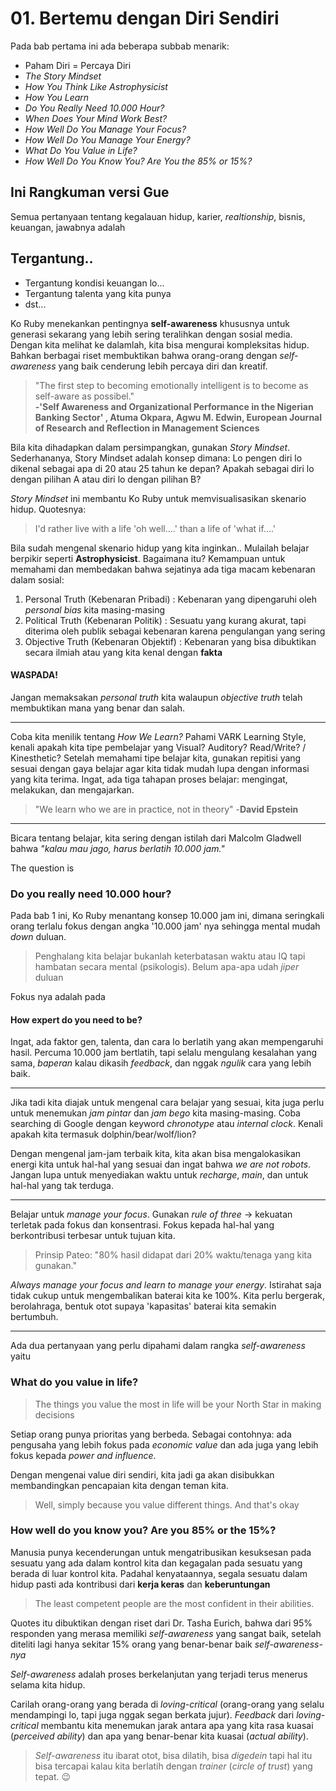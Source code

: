 # 01. Bertemu dengan Diri Sendiri

Pada bab pertama ini ada beberapa subbab menarik:
* Paham Diri = Percaya Diri
* *The Story Mindset*
* *How You Think Like Astrophysicist*
* *How You Learn*
* *Do You Really Need 10.000 Hour?*
* *When Does Your Mind Work Best?*
* *How Well Do You Manage Your Focus?*
* *How Well Do You Manage Your Energy?*
* *What Do You Value in Life?*
* *How Well Do You Know You? Are You the 85% or 15%?*

## Ini Rangkuman versi Gue

Semua pertanyaan tentang kegalauan hidup, karier, *realtionship*, bisnis, keuangan, jawabnya adalah <h2>Tergantung..</h2>

* Tergantung kondisi keuangan lo...
* Tergantung talenta yang kita punya
* dst...

Ko Ruby menekankan pentingnya **self-awareness** khususnya untuk generasi sekarang yang lebih sering teralihkan dengan sosial media. Dengan kita melihat ke dalamlah, kita bisa mengurai kompleksitas hidup. Bahkan berbagai riset membuktikan bahwa orang-orang dengan *self-awareness* yang baik cenderung lebih percaya diri dan kreatif. 

> "The first step to becoming emotionally intelligent is to become as self-aware as possibel." <br> **-'Self Awareness and Organizational Performance in the Nigerian Banking Sector' , Atuma Okpara, Agwu M. Edwin, European Journal of Research and Reflection in Management Sciences**

Bila kita dihadapkan dalam persimpangkan, gunakan *Story Mindset*. Sederhananya, Story Mindset adalah konsep dimana: Lo pengen diri lo dikenal sebagai apa di 20 atau 25 tahun ke depan? Apakah sebagai diri lo dengan pilihan A atau diri lo dengan pilihan B? <br>

*Story Mindset* ini membantu Ko Ruby untuk memvisualisasikan skenario hidup. Quotesnya:
> I'd rather live with a life 'oh well....' than a life of 'what if....'

Bila sudah mengenal skenario hidup yang kita inginkan.. Mulailah belajar berpikir seperti **Astrophysicist**. Bagaimana itu? Kemampuan untuk memahami dan membedakan bahwa sejatinya ada tiga macam kebenaran dalam sosial:
1. Personal Truth (Kebenaran Pribadi) : Kebenaran yang dipengaruhi oleh *personal bias* kita masing-masing
2. Political Truth (Kebenaran Politik) : Sesuatu yang kurang akurat, tapi diterima oleh publik sebagai kebenaran karena pengulangan yang sering
3. Objective Truth (Kebenaran Objektif) : Kebenaran yang bisa dibuktikan secara ilmiah atau yang kita kenal dengan **fakta**

<h4>WASPADA!</h4> 

Jangan memaksakan *personal truth* kita walaupun *objective truth* telah membuktikan mana yang benar dan salah.

---

Coba kita menilik tentang *How We Learn?* Pahami VARK Learning Style, kenali apakah kita tipe pembelajar yang Visual? Auditory? Read/Write? / Kinesthetic? Setelah memahami tipe belajar kita, gunakan repitisi yang sesuai dengan gaya belajar agar kita tidak mudah lupa dengan informasi yang kita terima. Ingat, ada tiga tahapan proses belajar: mengingat, melakukan, dan mengajarkan.

> "We learn who we are in practice, not in theory" -**David Epstein**

---
Bicara tentang belajar, kita sering dengan istilah dari Malcolm Gladwell bahwa *"kalau mau jago, harus berlatih 10.000 jam."* 

The question is <h3>Do you really need 10.000 hour?</h3>

Pada bab 1 ini, Ko Ruby menantang konsep 10.000 jam ini, dimana seringkali orang terlalu fokus dengan angka '10.000 jam' nya sehingga mental mudah *down* duluan. 

> Penghalang kita belajar bukanlah keterbatasan waktu atau IQ tapi hambatan secara mental (psikologis). Belum apa-apa udah *jiper* duluan

Fokus nya adalah pada <h4>How expert do you need to be?</h4> 

Ingat, ada faktor gen, talenta, dan cara lo berlatih yang akan mempengaruhi hasil. Percuma 10.000 jam bertlatih, tapi selalu mengulang kesalahan yang sama, *baperan* kalau dikasih *feedback*, dan nggak *ngulik* cara yang lebih baik.

---

Jika tadi kita diajak untuk mengenal cara belajar yang sesuai, kita juga perlu untuk menemukan *jam pintar* dan *jam bego* kita masing-masing. Coba searching di Google dengan keyword *chronotype* atau *internal clock*. Kenali apakah kita termasuk dolphin/bear/wolf/lion?

Dengan mengenal jam-jam terbaik kita, kita akan bisa mengalokasikan energi kita untuk hal-hal yang sesuai dan ingat bahwa *we are not robots*. Jangan lupa untuk menyediakan waktu untuk *recharge*, *main*, dan untuk hal-hal yang tak terduga.

---

Belajar untuk *manage your focus*. Gunakan *rule of three* -> kekuatan terletak pada fokus dan konsentrasi. Fokus kepada hal-hal yang berkontribusi terbesar untuk tujuan kita.

> Prinsip Pateo: "80% hasil didapat dari 20% waktu/tenaga yang kita gunakan."

*Always manage your focus and learn to manage your energy*. Istirahat saja tidak cukup untuk mengembalikan baterai kita ke 100%. Kita perlu bergerak, berolahraga, bentuk otot supaya 'kapasitas' baterai kita semakin bertumbuh. 

---

Ada dua pertanyaan yang perlu dipahami dalam rangka *self-awareness* yaitu


<h3>What do you value in life?</h3>

> The things you value the most in life will be your North Star in making decisions

Setiap orang punya prioritas yang berbeda. Sebagai contohnya: ada pengusaha yang lebih fokus pada *economic value* dan ada juga yang lebih fokus kepada *power and influence*. 

Dengan mengenai value diri sendiri, kita jadi ga akan disibukkan membandingkan pencapaian kita dengan teman kita.

> Well, simply because you value different things. And that's okay

<h3>How well do you know you? Are you 85% or the 15%?</h3>

Manusia punya kecenderungan untuk mengatribusikan kesuksesan pada sesuatu yang ada dalam kontrol kita dan kegagalan pada sesuatu yang berada di luar kontrol kita. Padahal kenyataannya, segala sesuatu dalam hidup pasti ada kontribusi dari **kerja keras** dan **keberuntungan**

> The least competent people are the most confident in their abilities.

Quotes itu dibuktikan dengan riset dari Dr. Tasha Eurich, bahwa dari 95% responden yang merasa memiliki *self-awareness* yang sangat baik, setelah diteliti lagi hanya sekitar 15% orang yang benar-benar baik *self-awareness-nya*

*Self-awareness* adalah proses berkelanjutan yang terjadi terus menerus selama kita hidup.

Carilah orang-orang yang berada di *loving-critical* (orang-orang yang selalu mendampingi lo, tapi juga nggak segan berkata jujur). *Feedback* dari *loving-critical* membantu kita menemukan jarak antara apa yang kita rasa kuasai (*perceived ability*) dan apa yang benar-benar kita kuasai (*actual ability*).

> *Self-awareness* itu ibarat otot, bisa dilatih, bisa *digedein* tapi hal itu bisa tercapai kalau kita berlatih dengan *trainer* (*circle of trust*) yang tepat. 😉
